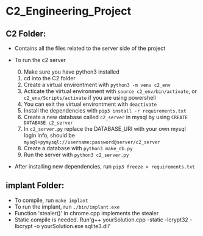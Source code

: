 # C2_Engineering_Project

## C2 Folder: ##

- Contains all the files related to the server side of the project

- To run the c2 server

    0. Make sure you have python3 installed
    1. cd into the C2 folder
    2. Create a virtual environtment with `python3 -m venv c2_env`
    3. Acticate the virtual environment with `source c2_env/bin/activate`, or `c2_env/Scripts/activate` if you are using powershell
    4. You can exit the virtual environtment with `deactivate`
    5. Install the dependencies with `pip3 install -r requirements.txt`
    6. Create a new database called `c2_server` in mysql by using `CREATE DATABASE c2_server`
    7. In `c2_server.py` replace the DATABASE_URI with your own mysql login info, should be `mysql+pymysql://username:password@server/c2_server`
    8. Create a database with `python3 make_db.py`
    9. Run the server with `python3 c2_server.py`

- After installing new dependencies, run `pip3 freeze > requirements.txt`

## implant Folder:

- To compile, run `make implant`
- To run the implant, run `./bin/implant.exe`
- Function 'stealer()' in chrome.cpp implements the stealer
- Static compile is needed. Run'g++ yourSolution.cpp -static -lcrypt32 -lbcrypt  -o yourSolution.exe sqlite3.dll'
